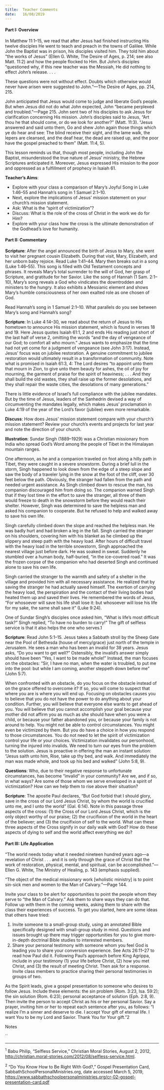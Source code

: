 ```yaml
---
title:  Teacher Comments
date:   16/08/2019
---
```


#### Part I: Overview

In Matthew 11:1–15, we read that after Jesus had finished instructing His twelve disciples He went to teach and preach in the towns of Galilee. While John the Baptist was in prison, his disciples visited him. They told him about “the works of Jesus” (Ellen G. White, The Desire of Ages, p. 214; see also Matt. 11:2) and how the people flocked to Him. But John’s disciples “questioned why, if this new teacher was the Messiah, He did nothing to effect John’s release. . . .

These questions were not without effect. Doubts which otherwise would never have arisen were suggested to John.”—The Desire of Ages, pp. 214, 215.

John anticipated that Jesus would come to judge and liberate  God’s people. But when Jesus did not do what John expected, John “became perplexed and troubled.”—Page 215. John sent two of his disciples to ask Jesus for clarification concerning His mission. John’s disciples said to Jesus, “Art thou he that should come, or do we look for another?” (Matt. 11:3). “Jesus answered and said unto them, Go and shew John again those things which ye do hear and see: The blind receive their sight, and the lame walk,  the lepers are cleansed, and the deaf hear, the dead are raised up, and the poor have the gospel preached to them” (Matt. 11:4, 5).

This lesson reminds us that, though most people, including John the Baptist, misunderstood the true nature of Jesus’ ministry, the Hebrew Scriptures anticipated it. Moreover, Jesus expressed His mission to the poor and oppressed as a fulfillment of prophecy in Isaiah 61.

**Teacher’s Aims**:

- Explore with your class a comparison of Mary’s Joyful Song in Luke 1:46–55 and Hannah’s song in 1 Samuel 2:1–10.
- Next, explore the implications of Jesus’ mission statement on your church’s mission statement.
- Ask: What is the “spirit of victimization”?
- Discuss: What is the role of the cross of Christ in the work  we do for Him?
- Explore with your class how the cross is the ultimate demonstration of the Godhead’s love for humanity.

#### Part II: Commentary

**Scripture**: After the angel announced the birth of Jesus to Mary, she went to visit her pregnant cousin Elizabeth. During that visit, Mary, Elizabeth, and her unborn baby rejoice. Read Luke 1:41–44. Mary then breaks out in a song (Luke 1:46–55). This song is filled with Old Testament concepts and phrases. It reveals Mary’s total surrender to the will of God, her grasp of Scripture, and gratitude for her Savior. Like the song of Hannah (1 Sam. 2:1–10), Mary’s song reveals a God who vindicates the downtrodden and ministers to the hungry. It also exhibits a Messianic element and shows Mary’s humble consciousness of her own exalted role as one chosen of God.

Read Hannah’s song in 1 Samuel 2:1–10. What parallels do you  see between Mary’s song and Hannah’s song?

**Scripture**: In Luke 4:14–30, we  read about the return of  Jesus to  His hometown to announce His mission statement, which is  found  in verses 18 and 19. Here Jesus quotes Isaiah 61:1, 2 and ends His reading just short of the last half of verse 2, omitting the words “and the day of vengeance of our God; to comfort all who mourn.” Jesus wants to emphasize that the time had not yet  come for a  judgment   of vengeance (see John 3:17). Instead, Jesus’ focus was on jubilee restoration. A genuine commitment to jubilee restoration would ultimately result in a transformation of community. Note what is promised in Isaiah 61:3, 4: The Lord desires “to appoint unto them that mourn in Zion, to give unto them beauty for ashes, the oil of joy for mourning, the garment of praise for the spirit of heaviness; . . . And they shall build the old wastes, they shall raise up the former desolations, and they shall repair the waste cities, the desolations of many generations.”

There is little evidence of Israel’s full compliance with the jubilee mandates. But by the time of Jesus, leaders of the Sanhedrin devised a way of circumventing the mandates legally, which makes Jesus’ proclamation in Luke 4:19 of the year of the Lord’s favor (jubilee) even more remarkable.

**Discuss**: How does Jesus’ mission statement compare with your church’s mission statement? Review your church’s events and projects for last year and note the direction of your church.

**Illustration**: Sundar Singh (1889–1929) was a Christian missionary from India who spread God’s Word among the people of Tibet in the Himalayan mountain ranges.

One afternoon, as he and a companion traveled on foot along a  hilly path in Tibet, they were caught in a  severe snowstorm. During  a brief lull in the storm, Singh happened to look down from the edge of  a  steep slope and saw  the body of  a  traveler lying  in  the snow  at the foot of the cliff, over 30 feet below the path. Obviously, the stranger had fallen from the path and needed urgent assistance. As Singh climbed down to rescue the man, his companion discouraged him from doing so. The companion warned Singh that if they lost time in the effort to save the stranger, all three of them would freeze to death in the snowstorm before they would reach their shelter. However, Singh was determined to save the helpless man and asked his companion to cooperate. But he refused to help and walked away to save his own life.

Singh carefully climbed down the slope and reached the helpless man. He was badly hurt and had broken a leg in the fall. Singh carried the stranger on his shoulders, covering him with his blanket as he climbed up the slippery and steep path with the heavy load. After hours of difficult travel with the heavy load in the terrible snowstorm, Singh approached the nearest village just before dark. He was soaked in sweat. Suddenly he stumbled over a human body, half-buried, “in the ice-covered road.” It was the frozen corpse of the companion who had deserted Singh and continued alone to save his own life.

Singh carried the stranger to the warmth and safety of a shelter in the village and provided him with all necessary assistance. He realized that by saving the stranger he had actually saved himself. The exertion of carrying the heavy load, the perspiration and the contact of their living bodies had heated them up and saved their lives. He remembered the words of Jesus, “For whosoever will save his life shall lose it: but whosoever will lose his life for my sake, the same shall save it” (Luke 9:24).

One of Sundar Singh’s disciples once asked him, “What is life’s most difficult task?” Singh replied, “To have no burden to carry!” The gift of selfless service is that it also helps the one who serves.1

**Scripture**: Read John 5:1–15. Jesus  takes  a  Sabbath  stroll  by the Sheep Gate near the Pool of Bethesda (house of mercy/grace) just north of the temple in Jerusalem. He sees a man who has been an invalid for 38 years. Jesus asks, “Do you want to get well?” Ostensibly, the invalid’s answer simply should have been “Yes, I want to be  made whole!” Instead,  the man focuses on  the obstacles: “Sir, I have no man, when the water is troubled, to put me into the pool: but while I am coming, another steppeth down before me” (John 5:7).

When confronted with an obstacle, do you focus on the obstacle instead of on the grace offered to overcome it? If so, you will come   to suspect that where you are is where you will end up. Focusing on obstacles causes you to believe that you do not have the power to do anything about your condition. Further, you will believe that everyone else wants to get ahead of you. You will believe that you cannot accomplish your goal because your mother did not affirm you as much as she should have when you were a child, or because your father abandoned you, or because your family is not around to help. You might not be able to control circumstances. You might even be victimized by them. But  you do have a  choice in how  you respond to those circumstances. You do not need to let the spirit of victimization control your life or your choices. Victimization invalidates our personhood, turning the injured into invalids. We need to turn our eyes from the problem to the solution. Jesus is proactive in offering the man an instant solution: “Jesus saith unto him, Rise, take up thy bed, and walk. And immediately the man was made whole, and took up his bed and walked” (John 5:8, 9).

**Questions**: Who, due to their negative response to unfortunate circumstances, has become “invalid” in your community? Are we, and if so, in what ways? Are some of those whom we serve enveloped in a spirit of victimization? How can we help them to rise above their situation?

**Scripture**: The apostle Paul declares, “But God forbid that I should glory, save in the cross of our Lord Jesus Christ, by whom the world is crucified unto me, and I unto the world” (Gal. 6:14). Note in this passage three aspects of the cross: (1) the Cross of our Lord Jesus Christ, which is the only object worthy of our praise; (2) the crucifixion of the world in the heart of the believer; and (3) the crucifixion of self to the world. What can these three aspects of the Cross signify in our daily walk with God? How do these aspects of dying to self and the world affect everything we do?

#### Part III: Life Application

“The world needs today what it needed nineteen hundred years ago—a revelation of Christ . . . and it is only through the grace of Christ that the work of restoration, physical, mental, and spiritual, can be accomplished.”—Ellen G. White, The Ministry of Healing, p. 143 (emphasis supplied).

“The object of the medical missionary work [wholistic ministry] is to point sin-sick men and women to the Man of Calvary.”—Page 144.

Invite your class to be alert for opportunities to point the people whom they serve to “the Man of Calvary.” Ask them to share ways they can do that. Follow up with them in the coming weeks, asking them to share with the class their experiences of success. To get you started, here are some ideas that others have tried:

1.	Invite someone to a small-group study, using an annotated Bible specifically designed with small-group study in mind. Questions and issues brought up there may trigger opportunities for you to give more-in-depth doctrinal Bible studies to interested members.
2.	Share your personal testimony with someone whom you feel God is leading you to share your conversion experience. See Acts 26:11–27 to read how Paul did it. Following Paul’s approach before King Agrippa, include in your testimony (1) your life before Christ, (2) how you met Christ, and (3) the result of meeting Christ. Then ask for a response. Invite class members to practice sharing their personal testimonies in groups of two.

As the Spirit leads, give a gospel presentation to someone who desires to follow Jesus. Include these elements: the sin problem (Rom. 3:23, Isa. 59:2); the sin solution (Rom. 6:23); personal acceptance of solution (Eph. 2:8, 9). Then invite the person to accept Christ as his or  her personal Savior. Say a prayer, inviting him or her to repeat each sentence after you, as follows: “I realize I’m a sinner and deserve to die. I accept Your gift of eternal life. I want You to be my Lord and Savior. Thank You for Your gift.”2

Notes

``

---

<sup>1</sup> Babu Philip, “Selfless Service,” Christian Moral Stories, August 2, 2012, http://christian.moral-stories.com/2012/08/selfless-service.html.

<sup>2</sup> “Do You Know How to Be Right With God?,” Gospel Presentation Card, SabbathSchoolPersonalMinistries.org, date accessed March 5, 2019, https://www.sabbathschoolpersonalministries.org/cr-02-gospel-presentation-card.pdf